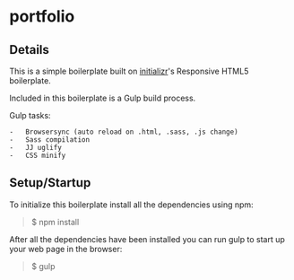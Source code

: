 # portfolio

## Details

This is a simple boilerplate built on [initializr](http://www.initializr.com/)'s Responsive HTML5 boilerplate. 

Included in this boilerplate is a Gulp build process.

Gulp tasks:

	-	Browsersync (auto reload on .html, .sass, .js change)
	-	Sass compilation
	-	JJ uglify
	-	CSS minify

## Setup/Startup

To initialize this boilerplate install all the dependencies using npm:

>$ npm install

After all the dependencies have been installed you can run gulp to start up your web page in the browser:

>$ gulp